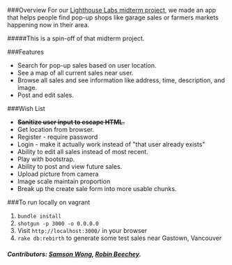 ###Overview
For our [Lighthouse Labs midterm project](https://github.com/jerath/junk-hunters), we made an app that helps people find pop-up shops like garage sales or farmers markets happening now in their area.

#####This is a spin-off of that midterm project.

###Features
* Search for pop-up sales based on user location.
* See a map of all current sales near user.
* Browse all sales and see information like address, time, description, and image.
* Post and edit sales.

###Wish List
* ~~**Sanitize user input to escape HTML.**~~
* Get location from browser.
* Register - require password
* Login - make it actually work instead of "that user already exists"
* Ability to edit all sales instead of most recent.
* Play with bootstrap.
* Ability to post and view future sales.
* Upload picture from camera
* Image scale maintain proportion
* Break up the create sale form into more usable chunks.

###To run locally on vagrant
1. `bundle install`
2. `shotgun -p 3000 -o 0.0.0.0`
3. Visit `http://localhost:3000/` in your browser
4. `rake db:rebirth` to generate some test sales near Gastown, Vancouver

##### Contributors: [Samson Wong](https://github.com/samwongson), [Robin Beechey](https://github.com/robinbeechey).
